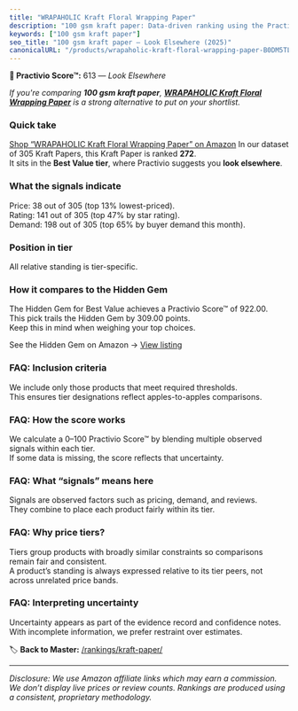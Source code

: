 ```yaml
---
title: "WRAPAHOLIC Kraft Floral Wrapping Paper"
description: "100 gsm kraft paper: Data-driven ranking using the Practivio Score™. Positioned by quality, value, demand, findability, momentum."
keywords: ["100 gsm kraft paper"]
seo_title: "100 gsm kraft paper — Look Elsewhere (2025)"
canonicalURL: "/products/wrapaholic-kraft-floral-wrapping-paper-B0DM5TLDWB/"
---
```


**🚫 Practivio Score™:** 613 — _Look Elsewhere_


*If you're comparing **100 gsm kraft paper**, **[WRAPAHOLIC Kraft Floral Wrapping Paper](https://www.amazon.com/dp/B0DM5TLDWB?tag=practivio-20)** is a strong alternative to put on your shortlist.*
### Quick take
[Shop “WRAPAHOLIC Kraft Floral Wrapping Paper” on Amazon](https://www.amazon.com/dp/B0DM5TLDWB?tag=practivio-20)
In our dataset of 305 Kraft Papers, this Kraft Paper is ranked **272**.  
It sits in the **Best Value tier**, where Practivio suggests you **look elsewhere**.

### What the signals indicate
Price: 38 out of 305 (top 13% lowest-priced).  
Rating: 141 out of 305 (top 47% by star rating).  
Demand: 198 out of 305 (top 65% by buyer demand this month).

### Position in tier
All relative standing is tier-specific.

### How it compares to the Hidden Gem
The Hidden Gem for Best Value achieves a Practivio Score™ of 922.00.  
This pick trails the Hidden Gem by 309.00 points.  
Keep this in mind when weighing your top choices.  

See the Hidden Gem on Amazon → [View listing](https://www.amazon.com/dp/B0C24QVJVF?tag=practivio-20)

### FAQ: Inclusion criteria
We include only those products that meet required thresholds.  
This ensures tier designations reflect apples-to-apples comparisons.

### FAQ: How the score works
We calculate a 0–100 Practivio Score™ by blending multiple observed signals within each tier.  
If some data is missing, the score reflects that uncertainty.

### FAQ: What “signals” means here
Signals are observed factors such as pricing, demand, and reviews.  
They combine to place each product fairly within its tier.

### FAQ: Why price tiers?
Tiers group products with broadly similar constraints so comparisons remain fair and consistent.  
A product’s standing is always expressed relative to its tier peers, not across unrelated price bands.

### FAQ: Interpreting uncertainty
Uncertainty appears as part of the evidence record and confidence notes.  
With incomplete information, we prefer restraint over estimates.


🏷️ **Back to Master:** [/rankings/kraft-paper/](/rankings/kraft-paper/)

---
_Disclosure: We use Amazon affiliate links which may earn a commission. We don’t display live prices or review counts. Rankings are produced using a consistent, proprietary methodology._

